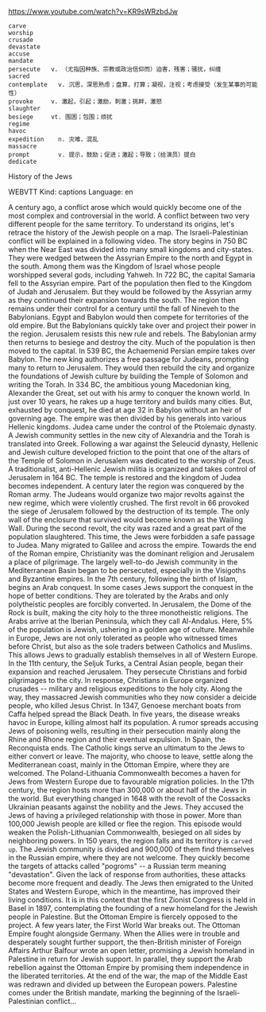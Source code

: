 https://www.youtube.com/watch?v=KR9sWRzbdJw 

```
carve    
worship  
crusade  
devastate            
accuse    
mandate  
persecute   v. （尤指因种族、宗教或政治信仰而）迫害，残害；骚扰，纠缠  
sacred  
contemplate   v. 沉思，深思熟虑；盘算，打算；凝视，注视；考虑接受（发生某事的可能性）
provoke     v. 激起，引起；激励，刺激；挑衅，激怒
slaughter  
besiege     vt. 围困；包围；烦扰
regime      
havoc  
expedition    n. 灾难，混乱
massacre  
prompt        v. 提示，鼓励；促进；激起；导致；（给演员）提白
dedicate
```

History of the Jews

WEBVTT Kind: captions Language: en 

A century ago, a conflict arose which would quickly become one of the most complex and controversial in the world. A conflict between two very different people for the same territory. To understand its origins, let's retrace the history of the Jewish people on a map. The Israeli-Palestinian conflict will be explained in a following video. The story begins in 750 BC when the Near East was divided into many small kingdoms and city-states. They were wedged between the Assyrian Empire to the north and Egypt in the south. Among them was the Kingdom of Israel whose people worshipped several gods, including Yahweh. In 722 BC, the capital Samaria fell to the Assyrian empire. Part of the population then fled to the Kingdom of Judah and Jerusalem. But they would be followed by the Assyrian army as they continued their expansion towards the south. The region then remains under their control for a century until the fall of Nineveh to the Babylonians. Egypt and Babylon would then compete for territories of the old empire. But the Babylonians quickly take over and project their power in the region. Jerusalem resists this new rule and rebels. The Babylonian army then returns to besiege and destroy the city. Much of the population is then moved to the capital. In 539 BC, the Achaemenid Persian empire takes over Babylon. The new king authorizes a free passage for Judeans, prompting many to return to Jerusalem. They would then rebuild the city and organize the foundations of Jewish culture by building the Temple of Solomon and writing the Torah. In 334 BC, the ambitious young Macedonian king, Alexander the Great, set out with his army to conquer the known world. In just over 10 years, he rakes up a huge territory and builds many cities. But, exhausted by conquest, he died at age 32 in Babylon without an heir of governing age. The empire was then divided by his generals into various Hellenic kingdoms. Judea came under the control of the Ptolemaic dynasty. A Jewish community settles in the new city of Alexandria and the Torah is translated into Greek. Following a war against the Seleucid dynasty, Hellenic and Jewish culture developed friction to the point that one of the altars of the Temple of Solomon in Jerusalem was dedicated to the worship of Zeus. A traditionalist, anti-Hellenic Jewish militia is organized and takes control of Jerusalem in 164 BC. The temple is restored and the kingdom of Judea becomes independent. A century later the region was conquered by the Roman army. The Judeans would organize two major revolts against the new regime, which were violently crushed. The first revolt in 66 provoked the siege of Jerusalem followed by the destruction of its temple. The only wall of the enclosure that survived would become known as the Wailing Wall. During the second revolt, the city was razed and a great part of the population slaughtered. This time, the Jews were forbidden a safe passage to Judea. Many migrated to Galilee and across the empire. Towards the end of the Roman empire, Christianity was the dominant religion and Jerusalem a place of pilgrimage. The largely well-to-do Jewish community in the Mediterranean Basin began to be persecuted, especially in the Visigoths and Byzantine empires. In the 7th century, following the birth of Islam, begins an Arab conquest. In some cases Jews support the conquest in the hope of better conditions. They are tolerated by the Arabs and only polytheistic peoples are forcibly converted. In Jerusalem, the Dome of the Rock is built, making the city holy to the three monotheistic religions. The Arabs arrive at the Iberian Peninsula, which they call Al-Andalus. Here, 5% of the population is Jewish, ushering in a golden age of culture. Meanwhile in Europe, Jews are not only tolerated as people who witnessed times before Christ, but also as the sole traders between Catholics and Muslims. This allows Jews to gradually establish themselves in all of Western Europe. In the 11th century, the Seljuk Turks, a Central Asian people, began their expansion and reached Jerusalem. They persecute Christians and forbid pilgrimages to the city. In response, Christians in Europe organized crusades -- military and religious expeditions to the holy city. Along the way, they massacred Jewish communities who they now consider a deicide people, who killed Jesus Christ. In 1347, Genoese merchant boats from Caffa helped spread the Black Death. In five years, the disease wreaks havoc in Europe, killing almost half its population. A rumor spreads accusing Jews of poisoning wells, resulting in their persecution mainly along the Rhine and Rhone region and their eventual expulsion. In Spain, the Reconquista ends. The Catholic kings serve an ultimatum to the Jews to either convert or leave. The majority, who choose to leave, settle along the Mediterranean coast, mainly in the Ottoman Empire, where they are welcomed. The Poland-Lithuania Commonwealth becomes a haven for Jews from Western Europe due to favourable migration policies. In the 17th century, the region hosts more than 300,000 or about half of the Jews in the world. But everything changed in 1648 with the revolt of the Cossacks Ukrainian peasants against the nobility and the Jews. They accused the Jews of having a privileged relationship with those in power. More than 100,000 Jewish people are killed or flee the region. This episode would weaken the Polish-Lithuanian Commonwealth, besieged on all sides by neighboring powers. In 150 years, the region falls and its territory is `carved up`. The Jewish community is divided and 900,000 of them find themselves in the Russian empire, where they are not welcome. They quickly become the targets of attacks called "pogroms" -- a Russian term meaning "devastation". Given the lack of response from authorities, these attacks become more frequent and deadly. The Jews then emigrated to the United States and Western Europe, which in the meantime, has improved their living conditions. It is in this context that the first Zionist Congress is held in Basel in 1897, contemplating the founding of a new homeland for the Jewish people in Palestine. But the Ottoman Empire is fiercely opposed to the project. A few years later, the First World War breaks out. The Ottoman Empire fought alongside Germany. When the Allies were in trouble and desperately sought further support, the then-British minister of Foreign Affairs Arthur Balfour wrote an open letter, promising a Jewish homeland in Palestine in return for Jewish support. In parallel, they support the Arab rebellion against the Ottoman Empire by promising them independence in the liberated territories. At the end of the war, the map of the Middle East was redrawn and divided up between the European powers. Palestine comes under the British mandate, marking the beginning of the Israeli-Palestinian conflict... 